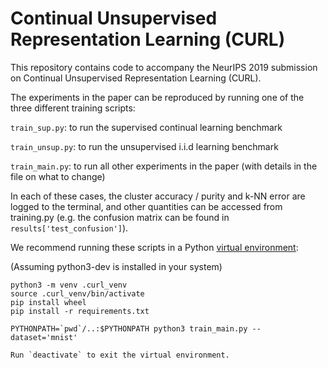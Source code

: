 # Continual Unsupervised Representation Learning (CURL)

This repository contains code to accompany the NeurIPS 2019 submission on
Continual Unsupervised Representation Learning (CURL).

The experiments in the paper can be reproduced by running one of the three
different training scripts:


`train_sup.py`: to run the supervised continual learning benchmark

`train_unsup.py`: to run the unsupervised i.i.d learning benchmark

`train_main.py`: to run all other experiments in the paper (with details in the
file on what to change)

In each of these cases, the cluster accuracy / purity and k-NN error are logged
to the terminal, and other quantities can be accessed from training.py
(e.g. the confusion matrix can be found in `results['test_confusion']`).

We recommend running these scripts in a Python
[virtual environment](https://docs.python.org/3/tutorial/venv.html):

(Assuming python3-dev is installed in your system)

```console
python3 -m venv .curl_venv
source .curl_venv/bin/activate
pip install wheel
pip install -r requirements.txt

PYTHONPATH=`pwd`/..:$PYTHONPATH python3 train_main.py --dataset='mnist'

Run `deactivate` to exit the virtual environment.
```
